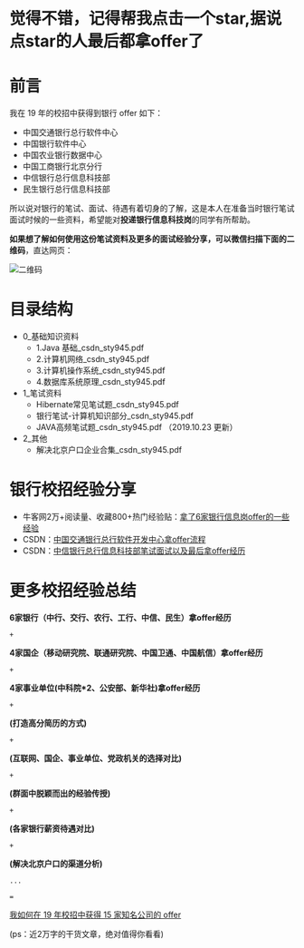 # 觉得不错，记得帮我点击一个**star**,据说点**star**的人最后都拿offer了
# 前言

我在 19 年的校招中获得到银行 offer 如下：
- 中国交通银行总行软件中心
- 中国银行软件中心
- 中国农业银行数据中心
- 中国工商银行北京分行
- 中信银行总行信息科技部
- 民生银行总行信息科技部

所以说对银行的笔试、面试、待遇有着切身的了解，这是本人在准备当时银行笔试面试时候的一些资料，希望能对**投递银行信息科技岗**的同学有所帮助。

**如果想了解如何使用这份笔试资料及更多的面试经验分享，可以微信扫描下面的二维码**，直达网页：

![二维码](https://img-blog.csdnimg.cn/20191011105846328.png)


# 目录结构
- 0_基础知识资料
    - 1.Java 基础_csdn_sty945.pdf
    - 2.计算机网络_csdn_sty945.pdf	
    - 3.计算机操作系统_csdn_sty945.pdf	
    - 4.数据库系统原理_csdn_sty945.pdf
- 1_笔试资料
    - Hibernate常见笔试题_csdn_sty945.pdf
    - 银行笔试-计算机知识部分_csdn_sty945.pdf
    - JAVA高频笔试题_csdn_sty945.pdf （2019.10.23 更新）
- 2_其他
    - 解决北京户口企业合集_csdn_sty945.pdf



# 银行校招经验分享
- 牛客网2万+阅读量、收藏800+热门经验贴：[拿了6家银行信息岗offer的一些经验](https://www.nowcoder.com/discuss/279368)
- CSDN：[中国交通银行总行软件开发中心拿offer流程](https://blog.csdn.net/sty945/article/details/101347777)
- CSDN：[中信银行总行信息科技部笔试面试以及最后拿offer经历](https://blog.csdn.net/sty945/article/details/101347561)

# 更多校招经验总结
**6家银行（中行、交行、农行、工行、中信、民生）拿offer经历**

`+`

**4家国企（移动研究院、联通研究院、中国卫通、中国航信）拿offer经历**

`+`

**4家事业单位(中科院*2、公安部、新华社)拿offer经历**


`+`

**(打造高分简历的方式)**

`+`

**(互联网、国企、事业单位、党政机关的选择对比)**

`+`

**(群面中脱颖而出的经验传授)**

`+`

**(各家银行薪资待遇对比)**

`+`

**(解决北京户口的渠道分析)**

`...`

`=`

[我如何在 19 年校招中获得 15 家知名公司的 offer](https://gitbook.cn/gitchat/activity/5d89b272ba2e817ead164ada) 

(ps：近2万字的干货文章，绝对值得你看看)

